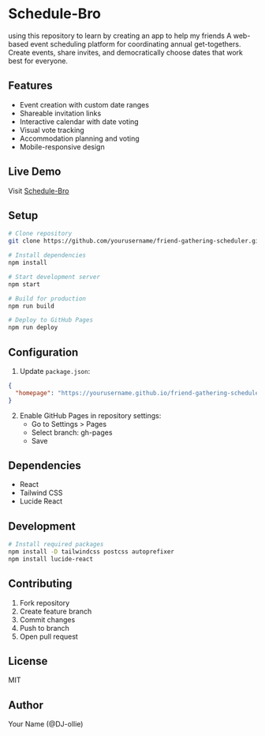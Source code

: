 # Schedule-Bro
using this repository to learn by creating an app to help my friends
A web-based event scheduling platform for coordinating annual get-togethers. Create events, share invites, and democratically choose dates that work best for everyone.

## Features

- Event creation with custom date ranges
- Shareable invitation links
- Interactive calendar with date voting
- Visual vote tracking
- Accommodation planning and voting
- Mobile-responsive design

## Live Demo

Visit [Schedule-Bro](https://DJ-ollie.github.io/Schedule-Bro)

## Setup

```bash
# Clone repository
git clone https://github.com/yourusername/friend-gathering-scheduler.git

# Install dependencies
npm install

# Start development server
npm start

# Build for production
npm run build

# Deploy to GitHub Pages
npm run deploy
```

## Configuration

1. Update `package.json`:
```json
{
  "homepage": "https://yourusername.github.io/friend-gathering-scheduler"
}
```

2. Enable GitHub Pages in repository settings:
   - Go to Settings > Pages
   - Select branch: gh-pages
   - Save

## Dependencies

- React
- Tailwind CSS
- Lucide React

## Development

```bash
# Install required packages
npm install -D tailwindcss postcss autoprefixer
npm install lucide-react
```

## Contributing

1. Fork repository
2. Create feature branch
3. Commit changes
4. Push to branch
5. Open pull request

## License

MIT

## Author

Your Name (@DJ-ollie)


